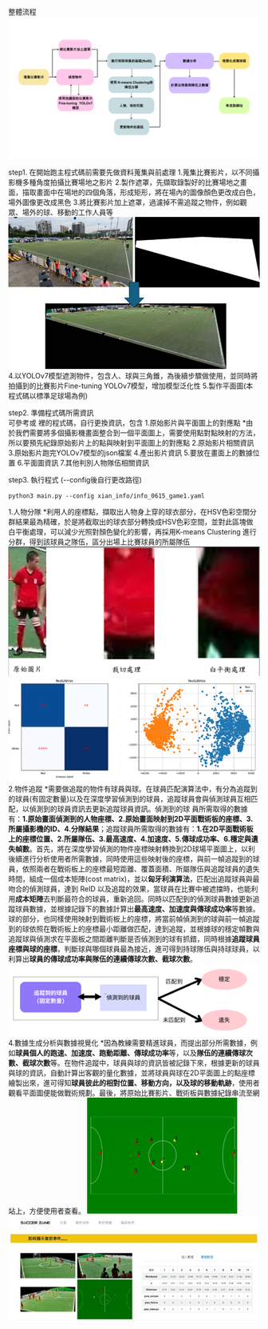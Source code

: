 整體流程
![](/readmeimages/procedure.png)

step1. 在開始跑主程式碼前需要先做資料蒐集與前處理
1.蒐集比賽影片，以不同攝影機多種角度拍攝比賽場地之影片
2.製作遮罩，先擷取錄製好的比賽場地之畫面，描取畫面中在場地的四個角落，形成矩形，將在場內的圖像顏色更改成白色，場外圖像更改成黑色
3.將比賽影片加上遮罩，過濾掉不需追蹤之物件，例如觀眾、場外的球、移動的工作人員等
![](/readmeimages/addmask.png)
4.以YOLOv7模型遮測物件，包含人、球與三角錐，為後續步驟做使用，並同時將拍攝到的比賽影片Fine-tuning YOLOv7模型，增加模型泛化性
5.製作平面圖(本程式碼以標準足球場為例)

step2. 準備程式碼所需資訊  
可參考[](./taiyuan_info)或 [](./xian_info)裡的程式碼，自行更換資訊，包含
1.原始影片與平面圖上的對應點
  *由於我們需要將多個攝影機畫面整合到一個平面圖上，需要使用點對點映射的方法，所以要預先紀錄原始影片上的點與映射到平面圖上的對應點
2.原始影片相關資訊
3.原始影片跑完YOLOv7模型的json檔案
4.產出影片資訊
5.要放在畫面上的數據位置
6.平面圖資訊
7.其他判別人物隊伍相關資訊

step3. 執行程式
(--config後自行更改路徑)
```
python3 main.py --config xian_info/info_0615_game1.yaml
```
1.人物分隊
  *利用人的座標點，擷取出人物身上穿的球衣部分，在HSV色彩空間分群結果最為精確，於是將截取出的球衣部分轉換成HSV色彩空間，並對此區塊做白平衡處理，可以減少光照對顏色變化的影響，再採用K-means Clustering 進行分群，得到該球員之隊伍，區分出場上比賽球員的所屬隊伍
  ![](/readmeimages/addWB.png) ![](/readmeimages/kmeans.png)
2.物件追蹤
  *需要做追蹤的物件有球員與球。在球員匹配演算法中，有分為追蹤到的球員(有固定數量)以及在深度學習偵測到的球員，追蹤球員會與偵測球員互相匹配，以偵測到的球員資訊去更新追蹤球員資訊。偵測到的球
員所需取得的數據有：**1.原始畫面偵測到的人物座標、2.原始畫面映射到2D平面戰術板的座標、3.所屬攝影機的ID、4.分隊結果**；追蹤球員所需取得的數據有：**1.在2D平面戰術板上的座標位置、2.所屬隊伍、3.最高速度、4.加速度、5.傳球成功率、6.穩定與遺失幀數**。首先，將在深度學習偵測的物件座標映射轉換到2D球場平面圖上，以利後續進行分析使用者所需數據，同時使用這些映射後的座標，與前一幀追蹤到的球員，依照兩者在戰術板上的座標最短距離、覆蓋面積、所屬隊伍與追蹤球員的遺失時間，組成一個成本矩陣(cost matrix)，並以**匈牙利演算法**，匹配出追蹤球員與最吻合的偵測球員，達到 ReID 以及追蹤的效果，當球員在比賽中被遮擋時，也能利用**成本矩陣**去判斷最符合的球員，重新追回。同時以匹配到的偵測球員數據更新追蹤球員數據，並根據記錄下的數據計算出**最高速度、加速度與傳球成功率**等數據。球的部分，也同樣使用映射到戰術板上的座標，將當前幀偵測到的球與前一幀追蹤到的球依照在戰術板上的座標最小距離做匹配，達到追蹤，並根據球的穩定幀數與追蹤球與偵測求在平面板之間距離判斷是否偵測到的球有抓錯，同時根據**追蹤球員座標與球的座標**，判斷球與哪個球員最為接近，進可得到持球隊伍與持球球員，以利算出**球員的傳球成功率與隊伍的連續傳球次數、截球次數**。
 ![](/readmeimages/track.png)
4.數據生成分析與數據視覺化
  *因為教練需要精進球員，而提出部分所需數據，例如**球員個人的跑速、加速度、跑動距離、傳球成功率**等，以及**隊伍的連續傳球次數、截球次數**等。在物件追蹤中，球員與球的資訊皆被記錄下來，根據更新的球員與球的資訊，自動計算出客觀的量化數據，並將球員與球在2D平面圖上的點座標繪製出來，進可得知**球員彼此的相對位置、移動方向，以及球的移動軌跡**，使用者觀看平面圖便能做戰術規劃。最後，將原始比賽影片、戰術板與數據紀錄串流至網站上，方便使用者查看。
 ![](/readmeimages/board.png)  ![](/readmeimages/show.png)




